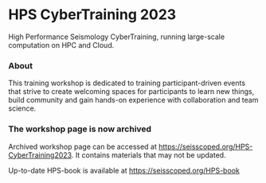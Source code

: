 # HPS CyberTraining 2023
High Performance Seismology CyberTraining, running large-scale computation on HPC and Cloud.

### About
This training workshop is dedicated to training participant-driven events that strive to create welcoming spaces for participants to learn new things, build community and gain hands-on experience with collaboration and team science.

### The workshop page is now archived
Archived workshop page can be accessed at https://seisscoped.org/HPS-CyberTraining2023. It contains materials that may not be updated. 

Up-to-date HPS-book is available at https://seisscoped.org/HPS-book